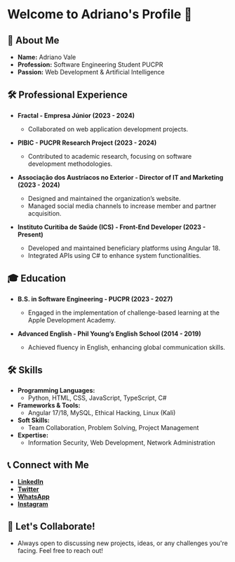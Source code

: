 # Welcome to Adriano's Profile 👋

## 🚀 About Me
- **Name:** Adriano Vale
- **Profession:** Software Engineering Student PUCPR
- **Passion:** Web Development & Artificial Intelligence

## 🛠️ Professional Experience
- **Fractal - Empresa Júnior (2023 - 2024)**
  - Collaborated on web application development projects.

- **PIBIC - PUCPR Research Project (2023 - 2024)**
  - Contributed to academic research, focusing on software development methodologies.

- **Associação dos Austríacos no Exterior - Director of IT and Marketing (2023 - 2024)**
  - Designed and maintained the organization’s website.
  - Managed social media channels to increase member and partner acquisition.
    
- **Instituto Curitiba de Saúde (ICS) - Front-End Developer (2023 - Present)**
  - Developed and maintained beneficiary platforms using Angular 18.
  - Integrated APIs using C# to enhance system functionalities.

## 🎓 Education
- **B.S. in Software Engineering - PUCPR (2023 - 2027)**
  - Engaged in the implementation of challenge-based learning at the Apple Development Academy.

- **Advanced English - Phil Young’s English School (2014 - 2019)**
  - Achieved fluency in English, enhancing global communication skills.

## 🛠️ Skills
- **Programming Languages:**
  - Python, HTML, CSS, JavaScript, TypeScript, C#
- **Frameworks & Tools:**
  - Angular 17/18, MySQL, Ethical Hacking, Linux (Kali)
- **Soft Skills:**
  - Team Collaboration, Problem Solving, Project Management
- **Expertise:**
  - Information Security, Web Development, Network Administration

## 📞 Connect with Me
- **[LinkedIn](https://www.linkedin.com/in/adriano-vale-77b15322a/)**
- **[Twitter](https://twitter.com/_AdrianoVale?t=1TXDsqOZY2k5h14ZT3kfgg&s=08)**
- **[WhatsApp](https://wa.me/5541992021603)**
- **[Instagram](https://www.instagram.com/_adriano.vale/)**

## 💬 Let's Collaborate!
- Always open to discussing new projects, ideas, or any challenges you're facing. Feel free to reach out!
